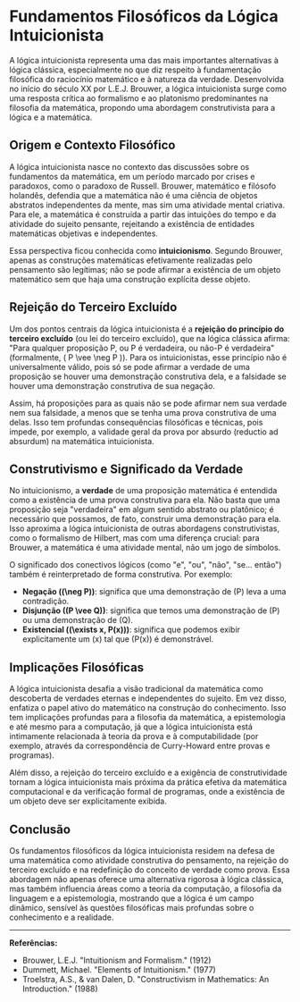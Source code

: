 # Fundamentos Filosóficos da Lógica Intuicionista

A lógica intuicionista representa uma das mais importantes alternativas à lógica clássica, especialmente no que diz respeito à fundamentação filosófica do raciocínio matemático e à natureza da verdade. Desenvolvida no início do século XX por L.E.J. Brouwer, a lógica intuicionista surge como uma resposta crítica ao formalismo e ao platonismo predominantes na filosofia da matemática, propondo uma abordagem construtivista para a lógica e a matemática.

## Origem e Contexto Filosófico

A lógica intuicionista nasce no contexto das discussões sobre os fundamentos da matemática, em um período marcado por crises e paradoxos, como o paradoxo de Russell. Brouwer, matemático e filósofo holandês, defendia que a matemática não é uma ciência de objetos abstratos independentes da mente, mas sim uma atividade mental criativa. Para ele, a matemática é construída a partir das intuições do tempo e da atividade do sujeito pensante, rejeitando a existência de entidades matemáticas objetivas e independentes.

Essa perspectiva ficou conhecida como **intuicionismo**. Segundo Brouwer, apenas as construções matemáticas efetivamente realizadas pelo pensamento são legítimas; não se pode afirmar a existência de um objeto matemático sem que haja uma construção explícita desse objeto.

## Rejeição do Terceiro Excluído

Um dos pontos centrais da lógica intuicionista é a **rejeição do princípio do terceiro excluído** (ou lei do terceiro excluído), que na lógica clássica afirma: "Para qualquer proposição P, ou P é verdadeira, ou não-P é verdadeira" (formalmente, \( P \vee \neg P \)). Para os intuicionistas, esse princípio não é universalmente válido, pois só se pode afirmar a verdade de uma proposição se houver uma demonstração construtiva dela, e a falsidade se houver uma demonstração construtiva de sua negação.

Assim, há proposições para as quais não se pode afirmar nem sua verdade nem sua falsidade, a menos que se tenha uma prova construtiva de uma delas. Isso tem profundas consequências filosóficas e técnicas, pois impede, por exemplo, a validade geral da prova por absurdo (reductio ad absurdum) na matemática intuicionista.

## Construtivismo e Significado da Verdade

No intuicionismo, a **verdade** de uma proposição matemática é entendida como a existência de uma prova construtiva para ela. Não basta que uma proposição seja "verdadeira" em algum sentido abstrato ou platônico; é necessário que possamos, de fato, construir uma demonstração para ela. Isso aproxima a lógica intuicionista de outras abordagens construtivistas, como o formalismo de Hilbert, mas com uma diferença crucial: para Brouwer, a matemática é uma atividade mental, não um jogo de símbolos.

O significado dos conectivos lógicos (como "e", "ou", "não", "se... então") também é reinterpretado de forma construtiva. Por exemplo:

- **Negação (\(\neg P\))**: significa que uma demonstração de \(P\) leva a uma contradição.
- **Disjunção (\(P \vee Q\))**: significa que temos uma demonstração de \(P\) ou uma demonstração de \(Q\).
- **Existencial (\(\exists x\, P(x)\))**: significa que podemos exibir explicitamente um \(x\) tal que \(P(x)\) é demonstrável.

## Implicações Filosóficas

A lógica intuicionista desafia a visão tradicional da matemática como descoberta de verdades eternas e independentes do sujeito. Em vez disso, enfatiza o papel ativo do matemático na construção do conhecimento. Isso tem implicações profundas para a filosofia da matemática, a epistemologia e até mesmo para a computação, já que a lógica intuicionista está intimamente relacionada à teoria da prova e à computabilidade (por exemplo, através da correspondência de Curry-Howard entre provas e programas).

Além disso, a rejeição do terceiro excluído e a exigência de construtividade tornam a lógica intuicionista mais próxima da prática efetiva da matemática computacional e da verificação formal de programas, onde a existência de um objeto deve ser explicitamente exibida.

## Conclusão

Os fundamentos filosóficos da lógica intuicionista residem na defesa de uma matemática como atividade construtiva do pensamento, na rejeição do terceiro excluído e na redefinição do conceito de verdade como prova. Essa abordagem não apenas oferece uma alternativa rigorosa à lógica clássica, mas também influencia áreas como a teoria da computação, a filosofia da linguagem e a epistemologia, mostrando que a lógica é um campo dinâmico, sensível às questões filosóficas mais profundas sobre o conhecimento e a realidade.

---

**Referências:**

- Brouwer, L.E.J. "Intuitionism and Formalism." (1912)
- Dummett, Michael. "Elements of Intuitionism." (1977)
- Troelstra, A.S., & van Dalen, D. "Constructivism in Mathematics: An Introduction." (1988)
